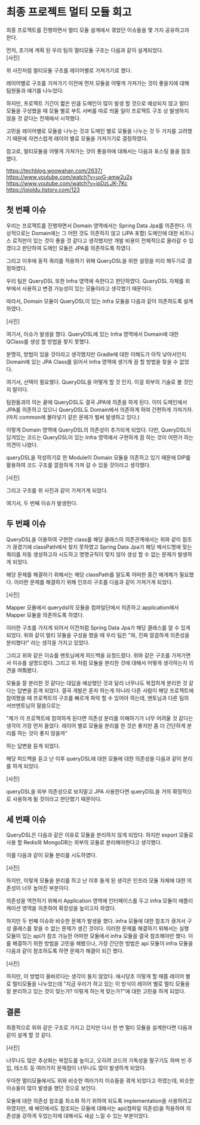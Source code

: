 # 최종 프로젝트 멀티 모듈 회고

최종 프로젝트를 진행하면서 멀티 모듈 설계에서 겪었던 이슈들을 몇 가지 공유하고자 한다.

먼저, 초기에 계획 된 우리 팀의 멀티모듈 구조는 다음과 같이 설계되었다.  
[사진]

위 사진처럼 멀티모듈 구조를 레이어별로 가져가기로 했다.

레이어별로 구조를 가져가기 이전에 먼저 모듈을 어떻게 가져가는 것이 좋을지에 대해 팀원들과 얘기를 나누었다.

하지만, 프로젝트 기간이 짧은 만큼 도메인이 많이 발생 할 것으로 예상되지 않고 멀티 모듈을 구성했을 때 모듈 별로 부트 서버를 따로 띄울 일이 프로젝트 구조 상 발생하지 않을 것 같다는 전제에서 시작했다.

고민을 레이어별로 모듈을 나누는 것과 도메인 별로 모듈을 나누는 것 두 가지를 고려했기 때문에 자연스럽게 레이어 별로 모듈을 가져가기로 결정하였다.

참고로, 멀티모듈을 어떻게 가져가는 것이 좋을까에 대해서는 다음과 포스팅 들을 참조했다.

https://techblog.woowahan.com/2637/  
https://www.youtube.com/watch?v=uvG-amw2u2s  
https://www.youtube.com/watch?v=ipDzLJK-7Kc  
https://jojoldu.tistory.com/123  

## 첫 번째 이슈

우리는 프로젝트를 진행하면서 Domain 영역에서는 Spring Data Jpa를 의존한다.
이상적으로는 Domain에는 그 어떤 것도 의존하지 않고 (JPA 포함) 도메인에 대한 비즈니스 로직만이 있는 것이 좋을 것 같다고 생각했지만 개발 비용이 전체적으로 올라갈 수 있겠다고 판단하여 도메인 모듈은 JPA를 의존하도록 하였다.

그리고 이후에 동적 쿼리를 적용하기 위해 QueryDSL을 위한 설정을 미리 해두기로 결정하였다.

우리 팀은 QueryDSL 또한 Infra 영역에 속한다고 판단하였다.
QueryDSL 자체를 외부에서 사용하고 변경 가능성이 있는 모듈이라고 생각했기 때문이다.

따라서, Domain 모듈이 QueryDSL이 있는 Infra 모듈을 다음과 같이 의존하도록 설계하였다.

[사진]

여기서, 이슈가 발생을 했다. QueryDSL에 있는 Infra 영역에서 Domain에 대한 QClass를 생성 할 방법을 찾지 못했다.

분명히, 방법이 있을 것이라고 생각했지만 Gradle에 대한 이해도가 아직 낮아서인지 Domain에 있는 JPA Class를 읽어서 Infra 영역에 생기게 끔 할 방법을 찾을 수 없었다.

여기서, 선택이 필요했다. QueryDSL을 어떻게 할 것 인지. 이걸 외부의 기술로 볼 것인지 말이다.

팀원들과의 의논 끝에 QueryDSL도 결국 JPA에 의존을 하게 된다. 이미 도메인에서 JPA를 의존하고 있으니 QueryDSL도 Domain에서 의존하게 하여 간편하게 가져가자.
(마치 common에 몰아넣기 같은 문제가 벌써 발생하고 있다.)

이렇게 Domain 영역에 QueryDSL의 의존성이 추가되게 되었다. 다만, QueryDSL이 담겨있는 코드는 QueryDSL이 있는 Infra 영역에서 구현하게 끔 하는 것이 어떤가 하는 의견이 나왔다.

queryDSL을 작성하기로 한 Module이 Domain 모듈을 의존하고 있기 때문에 DIP를 활용하여 코드 구조를 깔끔하게 가져 갈 수 있을 것이라고 생각했다.

[사진]

그리고 구조를 위 사진과 같이 가져가게 되었다.

여기서, 두 번째 이슈가 발생한다.

## 두 번째 이슈

QueryDSL을 이용하여 구현한 class를 해당 클래스의 의존관계에서는 위와 같이 참조가 끊겼기에 classPath에서 찾지 못하였고 Spring Data Jpa가 해당 메서드명에 맞는 쿼리를 자동 생성하고자 시도하고 명명규칙이 맞지 않아 생성 할 수 없는 문제가 발생하게 되었다.

해당 문제를 해결하기 위해서는 해당 classPath를 알도록 어떠한 중간 매개체가 필요했다.
이러한 문제를 해결하기 위해 인프라 구조를 다음과 같이 가져가게 되었다.

[사진]

Mapper 모듈에서 querydsl의 모듈을 컴파일단에서 의존하고 application에서 Mapper 모듈을 의존하도록 하였다.

이러한 구조를 가지게 되어서 이전처럼 Spring Data Jpa가 해당 클래스를 알 수 있게 되었다. 위와 같이 멀티 모듈을 구성을 했을 때 우리 팀은 "와, 진짜 깔끔하게 의존성을 분리했다!" 라는 생각을 가지고 있었다.

그리고 위와 같은 이슈를 멘토님에게 피드백을 요청드렸다. 위와 같은 구조를 가져가면서 이슈를 설명드렸다. 그리고 위 처럼 모듈을 분리한 것에 대해서 어떻게 생각하는지 의견을 여쭤봤다.

모듈을 잘 분리한 것 같다는 대답을 예상했던 것과 달리 너무나도 복잡하게 분리한 것 같다는 답변을 듣게 되었다. 결국 개발은 혼자 하는게 아니라 다른 사람이 해당 프로젝트에 참여했을 때 프로젝트의 구조를 빠르게 파악 할 수 있어야 하는데, 멘토님과 다른 팀의 서브멘토님의 말씀으로는

"제가 이 프로젝트에 참여하게 된다면 의존성 분리를 이해하기가 너무 어려울 것 같다는 생각이 가장 먼저 들었다. 레이어 별로 모듈을 분리를 한 것은 좋지만 좀 더 간단하게 분리를 하는 것이 좋지 않을까"

하는 답변을 듣게 되었다.

해당 피드백을 듣고 난 이후 queryDSL에 대한 모듈에 대한 의존성을 다음과 같이 분리를 하게 되었다.

[사진]

queryDSL을 외부 의존성으로 보지말고 JPA 사용한다면 queryDSL을 거의 확정적으로 사용하게 될 것이라고 판단했기 때문이다.

## 세 번째 이슈

QueryDSL은 다음과 같은 이유로 모듈을 분리하지 않게 되었다. 하지만 export 모듈로 사용 할 Redis와 MongoDB는 외부의 모듈로 분리해야한다고 생각했다.

이를 다음과 같이 모듈 분리를 시도하였다.

[사진]

하지만, 이렇게 모듈을 분리를 하고 난 이후 들게 된 생각은 인프라 모듈 자체에 대한 의존성이 너무 높아진 부분이다.

의존성을 역전하기 위해서 Application 영역에 인터페이스를 두고 infra 모듈이 애플리케이션 영역을 의존하여 확장성을 높이고자 하였다.

하지만 두 번째 이슈와 비슷한 문제가 발생을 했다. infra 모듈에 대한 참조가 끊겨서 구성 클래스를 찾을 수 없는 문제가 생긴 것이다. 이러한 문제를 해결하기 위해서는 실행 모듈이 있는 api가 참조 가능한 어떠한 모듈에서 infra 모듈을 결국 참조해야만 했다. 이를 해결하기 위한 방법을 고민을 해봤으나, 가장 간단한 방법은 api 모듈이 infra 모듈을 다음과 같이 참조하도록 하면 문제가 해결이 되긴 했다.

[사진]

하지만, 이 방법이 올바르다는 생각이 들지 않았다. 애시당초 이렇게 할 때쯤 레이어 별로 멀티모듈을 나누었는데 "지금 우리가 하고 있는 이 방식이 레이어 별로 멀티 모듈을 잘 분리하고 있는 것이 맞는가? 이렇게 하는게 맞는가?"에 대한 고민을 하게 되었다.

## 결론

최종적으로 위와 같은 구조로 가지고 갔지만 다시 한 번 멀티 모듈을 설계한다면 다음과 같이 설계 할 것 같다.

[사진]

너무나도 많은 추상화는 복잡도를 높이고, 오히려 코드의 가독성을 떨구기도 하며 빈 주입, 테스트 등 여러가지 문제점이 너무나도 많이 발생하게 되었다.

우아한 멀티모듈에서도 위와 비슷한 여러가지 이슈들을 겪게 되었다고 하였는데, 비슷한 이슈들이 많이 발생을 했던 것으로 보인다.

모듈에 대한 의존성 참조를 최소화 하기 위하여 되도록 implementation을 사용하려고 하였지만, 왜 배민에서도 참조되는 모듈에 대해서는 api(컴파일 의존성)을 적용하여 의존성을 강하게 두었는지에 대해서도 새삼 느낄 수 있는 부분이었다.
